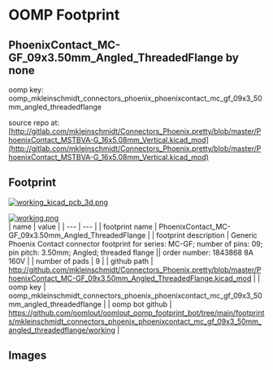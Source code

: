 # OOMP Footprint  
## PhoenixContact_MC-GF_09x3.50mm_Angled_ThreadedFlange  by none  
  
oomp key: oomp_mkleinschmidt_connectors_phoenix_phoenixcontact_mc_gf_09x3_50mm_angled_threadedflange  
  
source repo at: [http://gitlab.com/mkleinschmidt/Connectors_Phoenix.pretty/blob/master/PhoenixContact_MSTBVA-G_16x5.08mm_Vertical.kicad_mod](http://gitlab.com/mkleinschmidt/Connectors_Phoenix.pretty/blob/master/PhoenixContact_MSTBVA-G_16x5.08mm_Vertical.kicad_mod)  
## Footprint  
  
[![working_kicad_pcb_3d.png](working_kicad_pcb_3d_600.png)](working_kicad_pcb_3d.png)  
  
[![working.png](working_600.png)](working.png)  
| name | value | 
| --- | --- | 
| footprint name | PhoenixContact_MC-GF_09x3.50mm_Angled_ThreadedFlange | 
| footprint description | Generic Phoenix Contact connector footprint for series: MC-GF; number of pins: 09; pin pitch: 3.50mm; Angled; threaded flange || order number: 1843868 8A 160V | 
| number of pads | 9 | 
| github path | http://github.com/mkleinschmidt/Connectors_Phoenix.pretty/blob/master/PhoenixContact_MC-GF_09x3.50mm_Angled_ThreadedFlange.kicad_mod | 
| oomp key | oomp_mkleinschmidt_connectors_phoenix_phoenixcontact_mc_gf_09x3_50mm_angled_threadedflange | 
| oomp bot github | https://github.com/oomlout/oomlout_oomp_footprint_bot/tree/main/footprints/mkleinschmidt_connectors_phoenix_phoenixcontact_mc_gf_09x3_50mm_angled_threadedflange/working | 
## Images  
